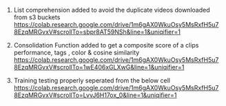 


1) List comprehension added to avoid the duplicate videos downloaded from s3 buckets 
https://colab.research.google.com/drive/1m6gAX0WkuOsy5MsRxfH5u78EzqMRGvxV#scrollTo=sbpr8AT59NSh&line=1&uniqifier=1

2) Consolidation Function added to get a composite score of a clips performance, tags , color & cosine similarity 
https://colab.research.google.com/drive/1m6gAX0WkuOsy5MsRxfH5u78EzqMRGvxV#scrollTo=1wE406xGLXwG&line=1&uniqifier=1

3) Training testing properly seperated from the below cell
https://colab.research.google.com/drive/1m6gAX0WkuOsy5MsRxfH5u78EzqMRGvxV#scrollTo=LvvJ6H17ox_0&line=1&uniqifier=1


